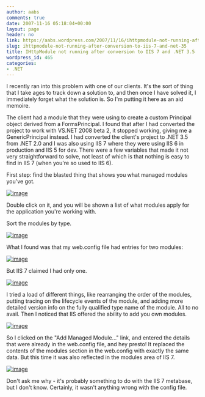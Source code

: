 ```yaml
---
author: aabs
comments: true
date: 2007-11-16 05:18:04+00:00
layout: page
header: no
link: https://aabs.wordpress.com/2007/11/16/ihttpmodule-not-running-after-conversion-to-iis-7-and-net-35/
slug: ihttpmodule-not-running-after-conversion-to-iis-7-and-net-35
title: IHttpModule not running after conversion to IIS 7 and .NET 3.5
wordpress_id: 465
categories:
- .NET
---
```


I recently ran into this problem with one of our clients. It's the sort of thing that I take ages to track down a solution to, and then once I have solved it, I immediately forget what the solution is. So I'm putting it here as an aid memoire.

The client had a module that they were using to create a custom Principal object derived from a FormsPrincipal. I found that after I had converted the project to work with VS.NET 2008 beta 2, it stopped working, giving me a GenericPrincipal instead. I had converted the client's project to .NET 3.5 from .NET 2.0 and I was also using IIS 7 where they were using IIS 6 in production and IIS 5 for dev. There were a few variables that made it not very straightforward to solve, not least of which is that nothing is easy to find in IIS 7 (when you're so used to IIS 6). 

First step: find the blasted thing that shows you what managed modules you've got.

[![image](http://aabs.files.wordpress.com/2007/11/image-thumb.png)](http://aabs.files.wordpress.com/2007/11/image.png)

Double click on it, and you will be shown a list of what modules apply for the application you're working with.

Sort the modules by type.

[![image](http://aabs.files.wordpress.com/2007/11/image-thumb1.png)](http://aabs.files.wordpress.com/2007/11/image1.png)

What I found was that my web.config file had entries for two modules:

[![image](http://aabs.files.wordpress.com/2007/11/image-thumb2.png)](http://aabs.files.wordpress.com/2007/11/image2.png)

But IIS 7 claimed I had only one.

[![image](http://aabs.files.wordpress.com/2007/11/image-thumb3.png)](http://aabs.files.wordpress.com/2007/11/image3.png)

I tried a load of different things, like rearranging the order of the modules, putting tracing on the lifecycle events of the module, and adding more detailed version info on the fully qualified type name of the module. All to no avail. Then I noticed that IIS offered the ability to add you own modules.

[![image](http://aabs.files.wordpress.com/2007/11/image-thumb4.png)](http://aabs.files.wordpress.com/2007/11/image4.png)

So I clicked on the "Add Managed Module..." link, and entered the details that were already in the web.config file, and hey presto! It replaced the contents of the modules section in the web.config with exactly the same data. But this time it was also reflected in the modules area of IIS 7.

[![image](http://aabs.files.wordpress.com/2007/11/image-thumb5.png)](http://aabs.files.wordpress.com/2007/11/image5.png)

Don't ask me why - it's probably something to do with the IIS 7 metabase, but I don't know. Certainly, it wasn't anything wrong with the config file.
